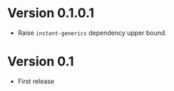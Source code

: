 # Version 0.1.0.1

* Raise `instant-generics` dependency upper bound.


# Version 0.1

* First release
